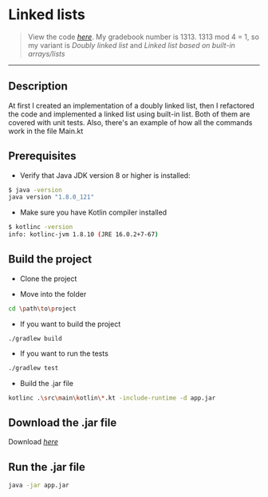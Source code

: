 # Linked lists

> View the code [_here_](https://github.com/AKushch1337/SDMaT-lab2/tree/master/src/main/kotlin).
> My gradebook number is 1313. 1313 mod 4 = 1, so my variant is _Doubly linked list_ and _Linked list based on built-in arrays/lists_
-------------------------------

## Description

At first I created an implementation of a doubly linked list, then I refactored the code and implemented a linked list using built-in list. Both of them are covered with unit tests. Also, there's an example of how all the commands work in the file Main.kt

## Prerequisites

- Verify that Java JDK version 8 or higher is installed:

```bash
$ java -version
java version "1.8.0_121"
```
- Make sure you have Kotlin compiler installed

```bash
$ kotlinc -version
info: kotlinc-jvm 1.8.10 (JRE 16.0.2+7-67)
```

## Build the project

- Clone the project

- Move into the folder

```bash
cd \path\to\project
```

- If you want to build the project
```
./gradlew build
```

- If you want to run the tests

```bash 
./gradlew test
```

- Build the .jar file

```bash 
kotlinc .\src\main\kotlin\*.kt -include-runtime -d app.jar
```

## Download the .jar file

Download [_here_](https://github.com/AKushch1337/SDMaT-lab2/releases/download/v1.0.0/app.jar)

## Run the .jar file

```bash 
java -jar app.jar
```
